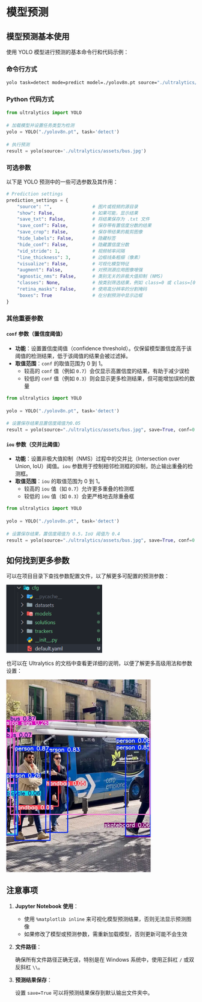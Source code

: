 # 模型预测

## 模型预测基本使用

使用 YOLO 模型进行预测的基本命令行和代码示例：

### 命令行方式

```bash
yolo task=detect mode=predict model=./yolov8n.pt source="./ultralytics/assets/bus.jpg"
```

### Python 代码方式

```python
from ultralytics import YOLO

# 加载模型并设置任务类型为检测
yolo = YOLO("./yolov8n.pt", task='detect')

# 执行预测
result = yolo(source='./ultralytics/assets/bus.jpg')
```

### 可选参数

以下是 YOLO 预测中的一些可选参数及其作用：

```python
# Prediction settings
prediction_settings = {
    "source": "",               # 图片或视频的源目录
    "show": False,              # 如果可能，显示结果
    "save_txt": False,          # 将结果保存为 .txt 文件
    "save_conf": False,         # 保存带有置信度分数的结果
    "save_crop": False,         # 保存带结果的裁剪图像
    "hide_labels": False,       # 隐藏标签
    "hide_conf": False,         # 隐藏置信度分数
    "vid_stride": 1,            # 视频帧率间隔
    "line_thickness": 3,        # 边框线条粗细（像素）
    "visualize": False,         # 可视化模型特征
    "augment": False,           # 对预测源应用图像增强
    "agnostic_nms": False,      # 类别无关的非极大值抑制 (NMS)
    "classes": None,            # 按类别筛选结果，例如 class=0 或 class=[0,2,3]
    "retina_masks": False,      # 使用高分辨率的分割掩码
    "boxes": True               # 在分割预测中显示边框
}
```

### 其他重要参数

#### `conf` 参数（置信度阈值）

- **功能**：设置置信度阈值（confidence threshold）。仅保留模型置信度高于该阈值的检测结果，低于该阈值的结果会被过滤掉。
- **取值范围**：`conf` 的取值范围为 0 到 1。
  - 较高的 `conf` 值（例如 `0.7`）会仅显示高置信度的结果，有助于减少误检
  - 较低的 `conf` 值（例如 `0.3`）则会显示更多检测结果，但可能增加误检的数量

```python
from ultralytics import YOLO

yolo = YOLO("./yolov8n.pt", task='detect')

# 设置保存结果且置信度阈值为0.05
result = yolo(source="./ultralytics/assets/bus.jpg", save=True, conf=0.05)
```

#### `iou` 参数（交并比阈值）

- **功能**：设置非极大值抑制（NMS）过程中的交并比（Intersection over Union, IoU）阈值。`iou` 参数用于控制相邻检测框的抑制，防止输出重叠的检测框。
- **取值范围**：`iou` 的取值范围为 0 到 1。
  - 较高的 `iou` 值（如 `0.7`）允许更多重叠的检测框
  - 较低的 `iou` 值（如 `0.3`）会更严格地去除重叠框

```python
from ultralytics import YOLO

yolo = YOLO("./yolov8n.pt", task='detect')

# 设置保存结果，置信度阈值为 0.5，IoU 阈值为 0.4
result = yolo(source="./ultralytics/assets/bus.jpg", save=True, conf=0.5, iou=0.4)
```

## 如何找到更多参数

可以在项目目录下查找参数配置文件，以了解更多可配置的预测参数：

<img src="../images/image-202411101510.png" style="zoom:80%;" />

也可以在 Ultralytics 的文档中查看更详细的说明，以便了解更多高级用法和参数设置：

<img src="../images/image-202411101509.webp" style="zoom:50%;" />

## 注意事项

1. **Jupyter Notebook 使用**：

   - 使用 `%matplotlib inline` 来可视化模型预测结果，否则无法显示预测图像
   - 如果修改了模型或预测参数，需重新加载模型，否则更新可能不会生效

2. **文件路径**：

   确保所有文件路径正确无误，特别是在 Windows 系统中，使用正斜杠 `/` 或双反斜杠 `\\`。

3. **预测结果保存**：
   
   设置 `save=True` 可以将预测结果保存到默认输出文件夹中。
